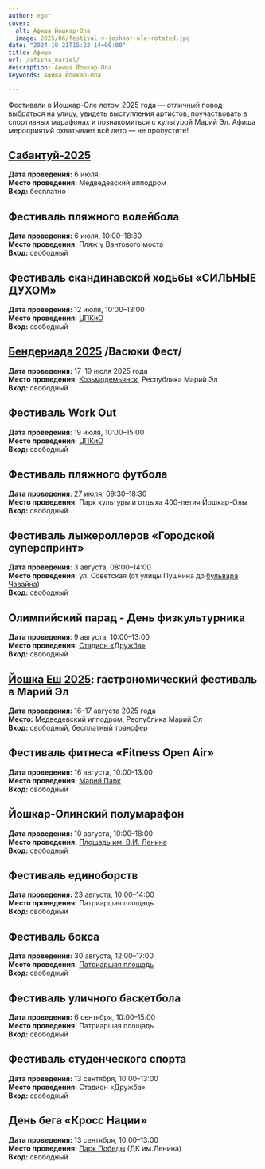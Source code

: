 ```yaml
---
author: egor
cover:
  alt: Афиша Йошкар-Ола
  image: 2025/06/festival-v-joshkar-ole-rotated.jpg
date: "2024-10-21T15:22:14+00:00"
title: Афиша
url: /afisha_mariel/
description: Афиша Йошкар-Ола
keywords: Афиша Йошкар-Ола

---
```

Фестивали в Йошкар-Оле летом 2025 года — отличный повод выбраться на улицу, увидеть выступления артистов, поучаствовать в спортивных марафонах и познакомиться с культурой Марий Эл. Афиша мероприятий охватывает всё лето — не пропустите!

## [Сабантуй-2025](/sabantuy-2025/)

**Дата проведения:** 6 июля  
**Место проведения:** Медведевский ипподром  
**Вход:** бесплатно

## Фестиваль пляжного волейбола

**Дата проведения:** 6 июля, 10:00–18:30  
**Место проведения:** Пляж у Вантового моста  
**Вход:** свободный

## Фестиваль скандинавской ходьбы «СИЛЬНЫЕ ДУХОМ»

**Дата проведения:** 12 июля, 10:00–13:00  
**Место проведения:** [ЦПКиО](/arka/)  
**Вход:** свободный

## [Бендериада 2025](/vasyuki-fest/) /Васюки Фест/

 **Дата проведения:** 17–19 июля 2025 года  
**Место проведения:** [Козьмодемьянск](/kozmodemyansk/), Республика Марий Эл  
**Вход:** свободный

## Фестиваль Work Out

**Дата проведения**: 19 июля, 10:00–15:00  
**Место проведения:** [ЦПКиО](/lenin-v-parke/)  
**Вход:** свободный

## Фестиваль пляжного футбола

**Дата проведения**: 27 июля, 09:30–18:30  
**Место проведения:** Парк культуры и отдыха 400-летия Йошкар-Олы  
**Вход:** свободный

## Фестиваль лыжероллеров «Городской суперспринт»

**Дата проведения**: 3 августа, 08:00–14:00  
**Место проведения:** ул. Советская (от улицы Пушкина до [бульвара Чавайна](/chavajna/))  
**Вход:** свободный

## Олимпийский парад \- День физкультурника

**Дата проведения**: 9 августа, 10:00–13:00  
**Место проведения:** [Стадион «Дружба»](/stadion-druzhba/)  
**Вход:** свободный

## [Йошка Еш 2025](/joshka-esh/): гастрономический фестиваль в Марий Эл

**Дата проведения:** 16–17 августа 2025 года  
**Место:** Медведевский ипподром, Республика Марий Эл  
**Вход:** свободный, бесплатный трансфер

## Фестиваль фитнеса «Fitness Open Air»

**Дата проведения:** 16 августа, 10:00–13:00  
**Место проведения:** [Марий Парк](/mari-park/)  
**Вход:** свободный

## Йошкар-Олинский полумарафон

**Дата проведения:** 10 августа, 10:00–18:00  
**Место проведения:** [Площадь им. В.И. Ленина](/pamyatnik-leninu/)  
**Вход:** свободный

## Фестиваль единоборств

**Дата проведения:** 23 августа, 10:00–14:00  
**Место проведения:** Патриаршая площадь  
**Вход:** свободный

## Фестиваль бокса

**Дата проведения:** 30 августа, 12:00–17:00  
**Место проведения:** [Патриаршая площадь](/pamyatnik-patriarhu/)  
**Вход:** свободный

## Фестиваль уличного баскетбола

**Дата проведения:** 6 сентября, 10:00–15:00  
**Место проведения:** Патриаршая площадь  
**Вход:** свободный

## Фестиваль студенческого спорта

**Дата проведения:** 13 сентября, 10:00–13:00  
**Место проведения:** Стадион «Дружба»  
**Вход:** свободный

## День бега «Кросс Нации»

**Дата проведения:** 13 сентября, 10:00–13:00  
**Место проведения:** [Парк Победы](/park-pobedy/) (ДК им.Ленина)  
**Вход:** свободный
